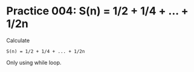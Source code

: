 # Practice 004: S(n) = 1/2 + 1/4 + ... + 1/2n

Calculate

```
S(n) = 1/2 + 1/4 + ... + 1/2n
```

Only using while loop.
